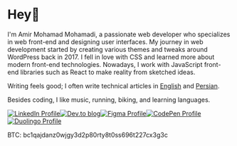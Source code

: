 <h1>Hey👋</h1>
I'm Amir Mohamad Mohamadi, a passionate web developer who specializes in web front-end and designing user interfaces.  
My journey in web development started by creating various themes and tweaks around WordPress back in 2017. I fell in love with CSS and learned more about modern front-end technologies.     
Nowadays, I work with JavaScript front-end libraries such as React to make reality from sketched ideas.  

Writing feels good; I often write technical articles in [English]() and [Persian](https://virgool.io/@amir2mi).   

Besides coding, I like music, running, biking, and learning languages.   

<div target="_black" style="display: flex; flex-wrap: wrap">
  <a href="https://linkedin.com/in/amir2mi">
    <img alt="LinkedIn Profile" src="https://img.shields.io/badge/linkedin-%23212121.svg?style=for-the-badge&logo=linkedin&logoColor=white"/>
  </a>
  <a target="_black" href="https://dev.to/amir2mi">
    <img alt="Dev.to blog" src="https://img.shields.io/badge/dev.to-212121?style=for-the-badge&logo=dev.to&logoColor=white"/>
  </a>
  <a target="_black" href="https://www.figma.com/@amir2mi">
    <img alt="Figma Profile" src="https://img.shields.io/badge/figma-%23212121.svg?style=for-the-badge&logo=figma&logoColor=white"/>
  </a>
  <a target="_black" href="https://codepen.io/amirmp3">
    <img alt="CodePen Profile" src="https://img.shields.io/badge/Codepen-212121?style=for-the-badge&logo=codepen&logoColor=white"/>
  </a>
  <a target="_black" href="https://www.duolingo.com/profile/Amir2mi">
    <img alt="Duolingo Profile" src="https://img.shields.io/badge/Duolingo-%23212121.svg?style=for-the-badge&logo=Duolingo&logoColor=white"/>
  </a>
</div>

BTC: bc1qajdanz0wjgy3d2p80rty8t0ss696t227cx3g3c


